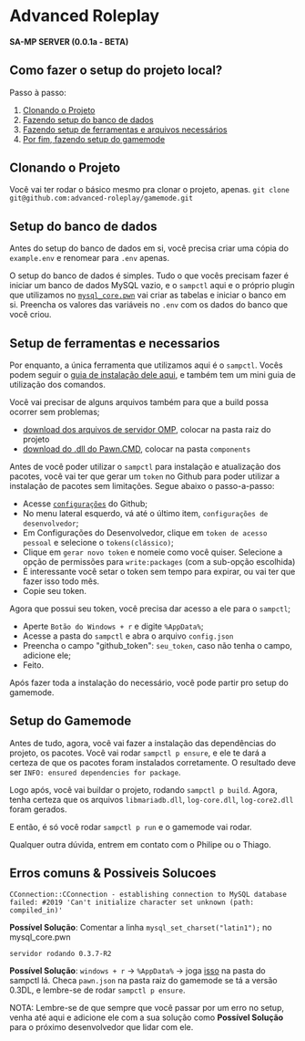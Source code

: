 # Advanced Roleplay
#### SA-MP SERVER (0.0.1a - BETA)

## Como fazer o setup do projeto local?
Passo à passo:
1. [Clonando o Projeto](#clonando-o-projeto)
1. [Fazendo setup do banco de dados](#setup-do-banco-de-dados)
2. [Fazendo setup de ferramentas e arquivos necessários](#setup-de-ferramentas-e-necessarios)
3. [Por fim, fazendo setup do gamemode](#setup-do-gamemode)

## Clonando o Projeto
Você vai ter rodar o básico mesmo pra clonar o projeto, apenas. 
`git clone git@github.com:advanced-roleplay/gamemode.git`

## Setup do banco de dados
Antes do setup do banco de dados em si, você precisa criar uma cópia do `example.env` e renomear para `.env` apenas. 

O setup do banco de dados é simples. Tudo o que vocês precisam fazer é iniciar um banco de dados MySQL vazio, e o `sampctl` aqui e o próprio plugin que utilizamos no [`mysql_core.pwn`](gamemodes/modules/core/database/mysql_core.pwn) vai criar as tabelas e iniciar o banco em si. Preencha os valores das variáveis no `.env` com os dados do banco que você criou.

## Setup de ferramentas e necessarios
Por enquanto, a única ferramenta que utilizamos aqui é o `sampctl`. Vocês podem seguir o [guia de instalação dele aqui](docs/TOOLS.md), e também tem um mini guia de utilização dos comandos.

Você vai precisar de alguns arquivos também para que a build possa ocorrer sem problemas;

- [download dos arquivos de servidor OMP](https://github.com/openmultiplayer/server-beta/releases/tag/build10), colocar na pasta raiz do projeto
- [download do .dll do Pawn.CMD](https://github.com/katursis/Pawn.CMD/releases), colocar na pasta `components`

Antes de você poder utilizar o `sampctl` para instalação e atualização dos pacotes, você vai ter que gerar um `token` no Github para poder utilizar a instalação de pacotes sem limitações. 
Segue abaixo o passo-a-passo:

- Acesse [`configurações`](https://github.com/settings/profile) do Github;
- No menu lateral esquerdo, vá até o último item, `configurações de desenvolvedor`;
- Em Configurações do Desenvolvedor, clique em `token de acesso pessoal` e selecione o `tokens(clássico)`;
- Clique em `gerar novo token` e nomeie como você quiser. Selecione a opção de permissões para `write:packages` (com a sub-opção escolhida)
- É interessante você setar o token sem tempo para expirar, ou vai ter que fazer isso todo mês.
- Copie seu token.
  
Agora que possui seu token, você precisa dar acesso a ele para o `sampctl`;
- Aperte `Botão do Windows + r` e digite `%AppData%`;
- Acesse a pasta do `sampctl` e abra o arquivo `config.json`
- Preencha o campo "github_token": `seu_token`, caso não tenha o campo, adicione ele;
- Feito. 


Após fazer toda a instalação do necessário, você pode partir pro setup do gamemode.

## Setup do Gamemode

Antes de tudo, agora, você vai fazer a instalação das dependências do projeto, os pacotes. Você vai rodar `sampctl p ensure`, e ele te dará a certeza de que os pacotes foram instalados corretamente. O resultado deve ser `INFO: ensured dependencies for package`.

Logo após, você vai buildar o projeto, rodando `sampctl p build`. Agora, tenha certeza que os arquivos `libmariadb.dll`, `log-core.dll`, `log-core2.dll` foram gerados.

E então, é só você rodar `sampctl p run` e o gamemode vai rodar.

Qualquer outra dúvida, entrem em contato com o Philipe ou o Thiago.

## Erros comuns & Possiveis Solucoes

```
CConnection::CConnection - establishing connection to MySQL database failed: #2019 'Can't initialize character set unknown (path: compiled_in)'
```
**Possível Solução**: Comentar a linha `mysql_set_charset("latin1");` no mysql_core.pwn


```
servidor rodando 0.3.7-R2
```
**Possível Solução**: `windows + r` -> `%AppData%` -> joga [isso](https://cdn.discordapp.com/attachments/932385744083882074/1012906340382953583/samp03DL_svr_R1_win32.zip) na pasta do sampctl lá. 
Checa `pawn.json` na pasta raiz do gamemode se tá a versão 0.3DL, e lembre-se de rodar `sampctl p ensure`.

NOTA: 
Lembre-se de que sempre que você passar por um erro no setup, venha até aqui e adicione ele com a sua solução como **Possível Solução** para o próximo desenvolvedor que lidar com ele.

